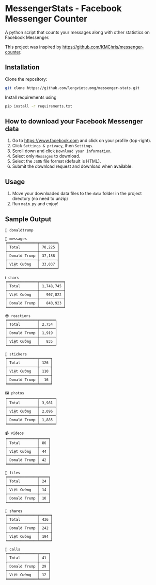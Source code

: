 # MessengerStats - Facebook Messenger Counter
A python script that counts your messages along with other statistics on Facebook Messenger.

This project was inspired by https://github.com/KMChris/messenger-counter.

## Installation
Clone the repository:
```bash
git clone https://github.com/lengvietcuong/messenger-stats.git
```
Install requirements using
```bash
pip install -r requirements.txt
```

## How to download your Facebook Messenger data
1. Go to https://www.facebook.com and click on your profile (top-right).
2. Click `Settings & privacy`, then `Settings`.
3. Scroll down and click `Download your information`.
4. Select only `Messages` to download.
5. Select the `JSON` file format (default is HTML).
6. Submit the download request and download when available.

## Usage
1. Move your downloaded data files to the `data` folder in the project directory (no need to unzip)
2. Run `main.py` and enjoy!

## Sample Output
```
👤 donaldtrump

💬 messages
╒══════════════╤════════╕
│ Total        │ 70,225 │
├──────────────┼────────┤
│ Donald Trump │ 37,188 │
├──────────────┼────────┤
│ Việt Cường   │ 33,037 │
╘══════════════╧════════╛

ℹ️ chars
╒══════════════╤═══════════╕
│ Total        │ 1,748,745 │
├──────────────┼───────────┤
│ Việt Cường   │   907,822 │
├──────────────┼───────────┤
│ Donald Trump │   840,923 │
╘══════════════╧═══════════╛

😍 reactions
╒══════════════╤═══════╕
│ Total        │ 2,754 │
├──────────────┼───────┤
│ Donald Trump │ 1,919 │
├──────────────┼───────┤
│ Việt Cường   │   835 │
╘══════════════╧═══════╛

🌠 stickers
╒══════════════╤═════╕
│ Total        │ 126 │
├──────────────┼─────┤
│ Việt Cường   │ 110 │
├──────────────┼─────┤
│ Donald Trump │  16 │
╘══════════════╧═════╛

🖼️ photos
╒══════════════╤═══════╕
│ Total        │ 3,981 │
├──────────────┼───────┤
│ Việt Cường   │ 2,096 │
├──────────────┼───────┤
│ Donald Trump │ 1,885 │
╘══════════════╧═══════╛

📹 videos
╒══════════════╤════╕
│ Total        │ 86 │
├──────────────┼────┤
│ Việt Cường   │ 44 │
├──────────────┼────┤
│ Donald Trump │ 42 │
╘══════════════╧════╛

📁 files
╒══════════════╤════╕
│ Total        │ 24 │
├──────────────┼────┤
│ Việt Cường   │ 14 │
├──────────────┼────┤
│ Donald Trump │ 10 │
╘══════════════╧════╛

🔗 shares
╒══════════════╤═════╕
│ Total        │ 436 │
├──────────────┼─────┤
│ Donald Trump │ 242 │
├──────────────┼─────┤
│ Việt Cường   │ 194 │
╘══════════════╧═════╛

📱 calls
╒══════════════╤════╕
│ Total        │ 41 │
├──────────────┼────┤
│ Donald Trump │ 29 │
├──────────────┼────┤
│ Việt Cường   │ 12 │
╘══════════════╧════╛
```